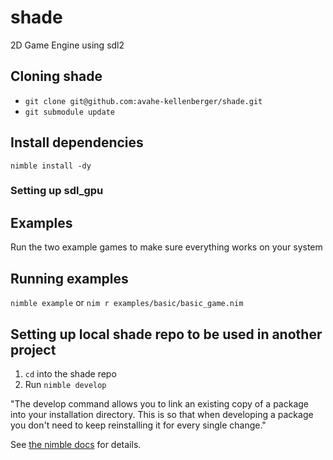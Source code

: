 # shade

2D Game Engine using sdl2

## Cloning shade

- `git clone git@github.com:avahe-kellenberger/shade.git`
- `git submodule update`


## Install dependencies

`nimble install -dy`

### Setting up sdl_gpu

## Examples

Run the two example games to make sure everything works on your system

## Running examples

`nimble example` or
`nim r examples/basic/basic_game.nim`

## Setting up local shade repo to be used in another project

1. `cd` into the shade repo
2. Run `nimble develop`

"The develop command allows you to link an existing copy of a package into your installation directory. This is so that when developing a package you don't need to keep reinstalling it for every single change."

See [the nimble docs](https://github.com/nim-lang/nimble#nimble-develop) for details.


